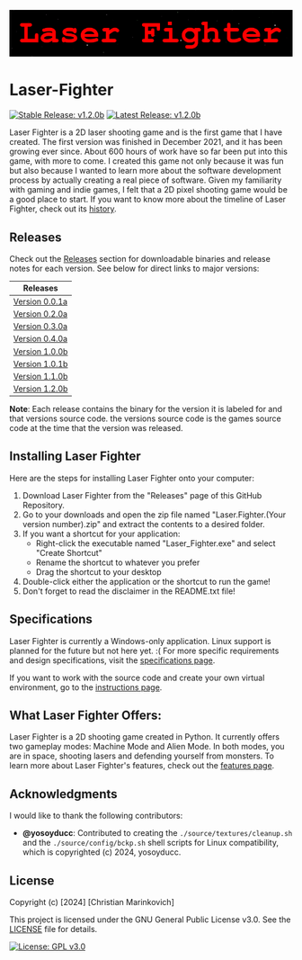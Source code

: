 ![Splash Text](img/Laser_Fighter_Splash_Text.png)

# Laser-Fighter

[![Stable Release: v1.2.0b](https://img.shields.io/badge/Stable-v1.2.0b-brightgreen.svg)](https://github.com/Christian2147/Laser-Fighter/releases/download/v1.2.0/Laser.Fighter.v1.2.0b.zip) [![Latest Release: v1.2.0b](https://img.shields.io/badge/Latest-v1.2.0b-red.svg)](https://github.com/Christian2147/Laser-Fighter/releases/download/v1.2.0/Laser.Fighter.v1.2.0b.zip)

Laser Fighter is a 2D laser shooting game and is the first game that I have created. The first version was finished in December 2021, and it has been growing ever since. About 600 hours of work have so far been put into this game, with more to come. I created this game not only because it was fun but also because I wanted to learn more about the software development process by actually creating a real piece of software. Given my familiarity with gaming and indie games, I felt that a 2D pixel shooting game would be a good place to start. If you want to know more about the timeline of Laser Fighter, check out its [history](./docs/HISTORY.md).

## Releases

Check out the [Releases](https://github.com/Christian2147/Laser-Fighter/releases) section for downloadable binaries and release notes for each version. See below for direct links to major versions:

|    Releases    |
| -------------- |
| [Version 0.0.1a](https://github.com/Christian2147/Laser-Fighter/releases/tag/v0.0.1) |
| [Version 0.2.0a](https://github.com/Christian2147/Laser-Fighter/releases/tag/v0.2.0) |
| [Version 0.3.0a](https://github.com/Christian2147/Laser-Fighter/releases/tag/v0.3.0) |
| [Version 0.4.0a](https://github.com/Christian2147/Laser-Fighter/releases/tag/v0.4.0) |
| [Version 1.0.0b](https://github.com/Christian2147/Laser-Fighter/releases/tag/v1.0.0) |
| [Version 1.0.1b](https://github.com/Christian2147/Laser-Fighter/releases/tag/v1.0.1) |
| [Version 1.1.0b](https://github.com/Christian2147/Laser-Fighter/releases/tag/v1.1.0) |
| [Version 1.2.0b](https://github.com/Christian2147/Laser-Fighter/releases/tag/v1.2.0) |

**Note**: Each release contains the binary for the version it is labeled for and that versions source code. the versions source code is the games source code at the time that the version was released.

## Installing Laser Fighter

Here are the steps for installing Laser Fighter onto your computer:

1. Download Laser Fighter from the "Releases" page of this GitHub Repository.
2. Go to your downloads and open the zip file named "Laser.Fighter.(Your version number).zip" and extract the contents to a desired folder.
3. If you want a shortcut for your application:
    - Right-click the executable named "Laser_Fighter.exe" and select "Create Shortcut"
    - Rename the shortcut to whatever you prefer
    - Drag the shortcut to your desktop
4. Double-click either the application or the shortcut to run the game!
5. Don't forget to read the disclaimer in the README.txt file!

## Specifications

Laser Fighter is currently a Windows-only application. Linux support is planned for the future but not here yet. :(
For more specific requirements and design specifications, visit the [specifications page](./docs/SPECIFICATIONS.md).

If you want to work with the source code and create your own virtual environment, go to the [instructions page](./docs/INSTRUCTIONS.md).

## What Laser Fighter Offers:

Laser Fighter is a 2D shooting game created in Python. It currently offers two gameplay modes: Machine Mode and Alien Mode. In both modes, you are in space, shooting lasers and defending yourself from monsters. To learn more about Laser Fighter's features, check out the [features page](./docs/FEATURES.md).

## Acknowledgments

I would like to thank the following contributors:

- **@yosoyducc**: Contributed to creating the `./source/textures/cleanup.sh` and the `./source/config/bckp.sh` shell scripts for Linux compatibility, which is copyrighted (c) 2024, yosoyducc. 

## License

Copyright (c) [2024] [Christian Marinkovich]

This project is licensed under the GNU General Public License v3.0. See the [LICENSE](./LICENSE) file for details.

[![License: GPL v3.0](https://img.shields.io/badge/License-GPL%20v3.0-blue.svg)](https://www.gnu.org/licenses/gpl-3.0)
